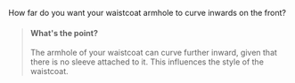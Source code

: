 
How far do you want your waistcoat armhole to curve inwards on the front?

> #### What's the point?
> 
> The armhole of your waistcoat can curve further inward, given that there is no sleeve attached to it. This influences the style of the waistcoat.
